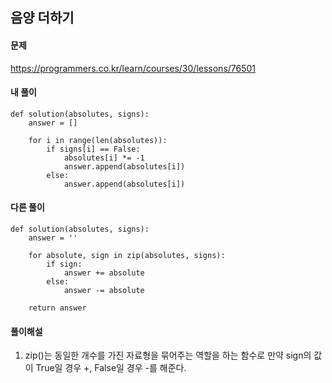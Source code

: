 ## 음양 더하기

#### 문제
https://programmers.co.kr/learn/courses/30/lessons/76501

#### 내 풀이
``` python3
def solution(absolutes, signs):
    answer = []

    for i in range(len(absolutes)):
        if signs[i] == False:
            absolutes[i] *= -1
            answer.append(absolutes[i])
        else:
            answer.append(absolutes[i])
```

#### 다른 풀이
``` python3
def solution(absolutes, signs):
    answer = ''
    
    for absolute, sign in zip(absolutes, signs):
        if sign:
            answer += absolute
        else:
            answer -= absolute
    
    return answer
```

#### 풀이해설
1. zip()는 동일한 개수를 가진 자료형을 묶어주는 역할을 하는 함수로 만약 sign의 값이 True일 경우 +, False일 경우 -를 해준다.
